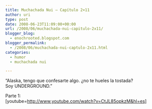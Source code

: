 ```yaml
---
title: Muchachada Nui – Capítulo 2×11
author: uri
type: post
date: 2008-06-23T11:09:00+00:00
url: /2008/06/muchachada-nui-capitulo-2x11/
blogger_blog:
  - enochrooted.blogspot.com
blogger_permalink:
  - /2008/06/muchachada-nui-captulo-2x11.html
categories:
  - humor
  - muchachada nui

---
```

&#8220;Alaska, tengo que confesarte algo. ¿no te hueles la tostada?  
Soy UNDERGROUND.&#8221;

Parte 1:  
[youtube=http://www.youtube.com/watch?v=CtJL85opkzM&hl=es] 

<div class="blogger-post-footer">
  <img width='1' height='1' />
</div>